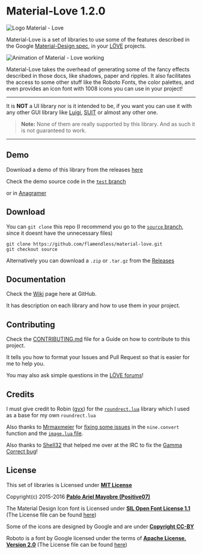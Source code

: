 # Material-Love 1.2.0
![Logo Material - Love](https://github.com/flamendless/material-love/blob/master/images/logo.png)

Material-Love is a set of libraries to use some of the features described in the Google [Material-Design spec][1], in your [LÖVE][2] projects.

![Animation of Material - Love working](https://github.com/flamendless/material-love/blob/master/images/master.gif)

Material-Love takes the overhead of generating some of the fancy effects described in those docs, like shadows, paper and ripples. It also facilitates the access to some other stuff like the Roboto Fonts, the color palettes, and even provides an icon font with 1008 icons you can use in your project!

***

It is **NOT** a UI library nor is it intended to be, if you want you can use it with any other GUI library like [Luigi][4], [SUIT][5] or almost any other one.

> **Note:** None of them are really supported by this library. And as such it is not guaranteed to work.

***

## Demo

Download a demo of this library from the releases [here](https://github.com/flamendless/material-love/releases/tag/1.2.0-demo)

Check the demo source code in the [`test` branch](https://github.com/Positive07/material-love/tree/test)

or in [Anagramer](https://github.com/flamendless/anagramer)

## Download

You can `git clone` this repo (I recommend you go to the [`source` branch](https://github.com/flamendless/material-love/tree/source), since it doesnt have the unnecessary files)

```shell
git clone https://github.com/flamendless/material-love.git
git checkout source
```

Alternatively you can download a `.zip` or `.tar.gz` from the [Releases](https://github.com/flamendless/material-love/releases/tag/1.2.0)

## Documentation

Check the [Wiki][10] page here at GitHub.

It has description on each library and how to use them in your project.

## Contributing

Check the [CONTRIBUTING.md][14] file for a Guide on how to contribute to this project.

It tells you how to format your Issues and Pull Request so that is easier for me to help you.

You may also ask simple questions in the [LÖVE forums][15]!

## Credits

I must give credit to Robin ([gvx][8]) for the [`roundrect.lua`][13] library which I used as a base for my own `roundrect.lua`

Also thanks to [Mrmaxmeier][11] for [fixing some issues][12] in the `nine.convert` function and the [`image.lua` file][16].

Also thanks to [Shell32][23] that helped me over at the IRC to fix the [Gamma Correct bug][24]!

## License

This set of libraries is Licensed under **[MIT License][9]**

Copyright(c) 2015-2016 **[Pablo Ariel Mayobre (Positive07)][20]**

The Material Design Icon font is Licensed under **[SIL Open Font License 1.1][17]** (The License file can be found [here][19])

Some of the icons are designed by Google and are under **[Copyright CC-BY][18]**

Roboto is a font by Google licensed under the terms of **[Apache License, Version 2.0][21]** (The License file can be found [here][22])

[1]:https://www.google.com/design/spec/
[2]:https://www.love2d.org

[4]:https://www.github.com/airstruck/Luigi
[5]:https://www.github.com/vrld/SUIT
[6]:https://www.github.com/KennyShields/LoveFrames
[7]:http://www.lua.org/pil
[8]:https://www.github.com/gvx
[9]:https://www.github.com/Positive07/material-love/tree/master/LICENSE
[10]:https://www.github.com/Positive07/material-love/wiki
[11]:https://www.github.com/Mrmaxmeier
[12]:https://www.github.com/Positive07/material-love/pull/3
[13]:https://gist.github.com/gvx/9072860
[14]:https://www.github.com/Positive07/material-love/tree/master/CONTRIBUTING.md
[15]:https://love2d.org/forums/viewtopic.php?f=5&t=79918
[16]:https://github.com/Positive07/material-love/blob/d119314500b36b9d965199f065d64008b38884da/libs/image.lua
[17]:https://github.com/Templarian/MaterialDesign/blob/master/license.txt
[18]:https://github.com/google/material-design-icons/blob/master/LICENSE
[19]:https://github.com/Positive07/material-love/blob/master/assets/icons-license.txt
[20]:https://www.github.com/Positive07
[21]:https://github.com/google/roboto/blob/master/LiCENSE
[22]:https://github.com/Positive07/material-love/blob/master/assets/roboto-license.txt
[23]:https://github.com/Shell64
[24]:https://github.com/Positive07/material-love/issues/16
